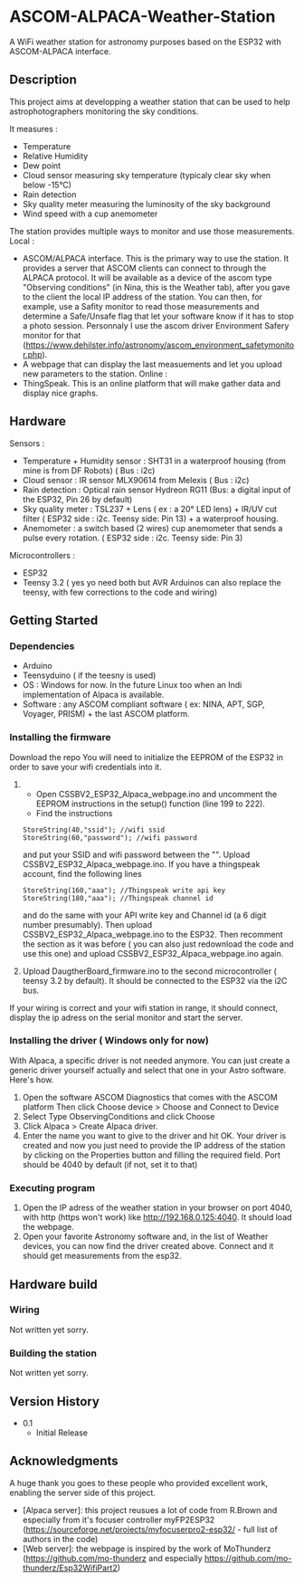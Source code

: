 # ASCOM-ALPACA-Weather-Station
A WiFi weather station for astronomy purposes based on the ESP32 with ASCOM-ALPACA interface.

## Description

This project aims at developping a weather station that can be used to help astrophotographers monitoring the sky conditions. 

It measures :
- Temperature
- Relative Humidity
- Dew point
- Cloud sensor measuring sky temperature (typicaly clear sky when below -15°C)
- Rain detection
- Sky quality meter measuring the luminosity of the sky background
- Wind speed with a cup anemometer

The station provides multiple ways to monitor and use those measurements.
Local :
- ASCOM/ALPACA interface. This is the primary way to use the station. It provides a server that ASCOM clients can connect to through the ALPACA protocol. It will be available as a device of the ascom type "Observing conditions" (in Nina, this is the Weather tab), after you gave to the client the local IP address of the station. You can then, for example, use a Safity monitor to read those measurements and determine a Safe/Unsafe flag that let your software know if it has to stop a photo session. Personnaly I use the ascom driver Environment Safery monitor for that (https://www.dehilster.info/astronomy/ascom_environment_safetymonitor.php).
- A webpage that can display the last measuements and let you upload new parameters to the station.
Online :
- ThingSpeak. This is an online platform that will make gather data and display nice graphs.

## Hardware

Sensors : 
- Temperature + Humidity sensor : SHT31 in a waterproof housing (from mine is from DF Robots) ( Bus : i2c)
- Cloud sensor : IR sensor MLX90614 from Melexis ( Bus : i2c)
- Rain detection : Optical rain sensor Hydreon RG11 (Bus: a digital input of the ESP32, Pin 26 by default)
- Sky quality meter : TSL237 + Lens ( ex : a 20° LED lens) + IR/UV cut filter ( ESP32 side : i2c. Teensy side: Pin 13) + a waterproof housing.
- Anemometer : a switch based (2 wires) cup anemometer that sends a pulse every rotation. ( ESP32 side : i2c. Teensy side: Pin 3)

Microcontrollers :
- ESP32
- Teensy 3.2 ( yes yo need both but AVR Arduinos can also replace the teensy, with few corrections to the code and wiring)

## Getting Started

### Dependencies

- Arduino
- Teensyduino ( if the teesny is used)
- OS : Windows for now. In the future Linux too when an Indi implementation of Alpaca is available.
- Software : any ASCOM compliant software ( ex: NINA, APT, SGP, Voyager, PRISM) + the last ASCOM platform.

### Installing the firmware

Download the repo
You will need to initialize the EEPROM of the ESP32 in order to save your wifi credentials into it.

1) - Open CSSBV2_ESP32_Alpaca_webpage.ino and uncomment the EEPROM instructions in the setup() function (line 199 to 222).
   - Find the instructions
   ```
   StoreString(40,"ssid"); //wifi ssid
   StoreString(60,"password"); //wifi password
   ```
   and put your SSID and wifi password between the "".
   Upload CSSBV2_ESP32_Alpaca_webpage.ino.
   If you have a thingspeak account, find the following lines
   ```
   StoreString(160,"aaa"); //Thingspeak write api key
   StoreString(180,"aaa"); //Thingspeak channel id
   ```
   and do the same with your API write key and Channel id (a 6 digit number presumably).
   Then upload CSSBV2_ESP32_Alpaca_webpage.ino to the ESP32.
   Then recomment the section as it was before ( you can also just redownload the code and use this one) and upload CSSBV2_ESP32_Alpaca_webpage.ino again.
 
2) Upload DaugtherBoard_firmware.ino to the second microcontroller ( teensy 3.2 by default). It should be connected to the ESP32 via the i2C bus.

If your wiring is correct and your wifi station in range, it should connect, display the ip adress on the serial monitor and start the server. 

### Installing the driver ( Windows only for now)

With Alpaca, a specific driver is not needed anymore. You can just create a generic driver yourself actually and select that one in your Astro software. Here's how.

1) Open the software ASCOM Diagnostics that comes with the ASCOM platform Then click Choose device > Choose and Connect to Device
2) Select Type ObservingConditions and click Choose
3) Click Alpaca > Create Alpaca driver.
4) Enter the name you want to give to the driver and hit OK. Your driver is created and now you just need to provide the IP address of the station by clicking on the Properties button and filling the required field. Port should be 4040 by default (if not, set it to that)

### Executing program

1) Open the IP adress of the weather station in your browser on port 4040, with http (https won't work) like http://192.168.0.125:4040. It should load the webpage.
2) Open your favorite Astronomy software and, in the list of Weather devices, you can now find the driver created above. Connect and it should get measurements from the esp32.

## Hardware build 

### Wiring

Not written yet sorry.

### Building the station

Not written yet sorry.

## Version History

* 0.1
    * Initial Release

## Acknowledgments
A huge thank you goes to these people who provided excellent work, enabling the server side of this project.
* [Alpaca server]: this project reusues a lot of code from R.Brown and especially from it's focuser controller myFP2ESP32 (https://sourceforge.net/projects/myfocuserpro2-esp32/ - full list of authors in the code)
* [Web server]: the webpage is inspired by the work of MoThunderz (https://github.com/mo-thunderz and especially https://github.com/mo-thunderz/Esp32WifiPart2)
